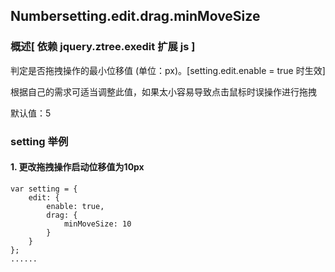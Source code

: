 <div class="apiDetail">
<div>
	<h2><span>Number</span><span class="path">setting.edit.drag.</span>minMoveSize</h2>
	<h3>概述<span class="h3_info">[ 依赖 <span class="highlight_green">jquery.ztree.exedit</span> 扩展 js ]</span></h3>
	<div class="desc">
		<p></p>
		<div class="longdesc">
			<p>判定是否拖拽操作的最小位移值 (单位：px)。<span class="highlight_red">[setting.edit.enable = true 时生效]</span></p>
			<p class="highlight_red">根据自己的需求可适当调整此值，如果太小容易导致点击鼠标时误操作进行拖拽</p>
			<p>默认值：5</p>
		</div>
	</div>
	<h3>setting 举例</h3>
	<h4>1. 更改拖拽操作启动位移值为10px</h4>
	<pre xmlns=""><code>var setting = {
	edit: {
		enable: true,
		drag: {
			minMoveSize: 10
		}
	}
};
......</code></pre>
</div>
</div>                                                                                                                                                                                                                                                                                                                                                                                                                                                                                                                                                                                                                                                                                                                                                                                                                                                                                                                                                                                                                                                                                                                                                                                                                                                                                                                                                                                                                                                                                                                                                                                                                                                                                                                